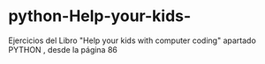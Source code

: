 # python-Help-your-kids-
Ejercicios del Libro "Help your kids with computer coding" apartado PYTHON , desde la página 86
